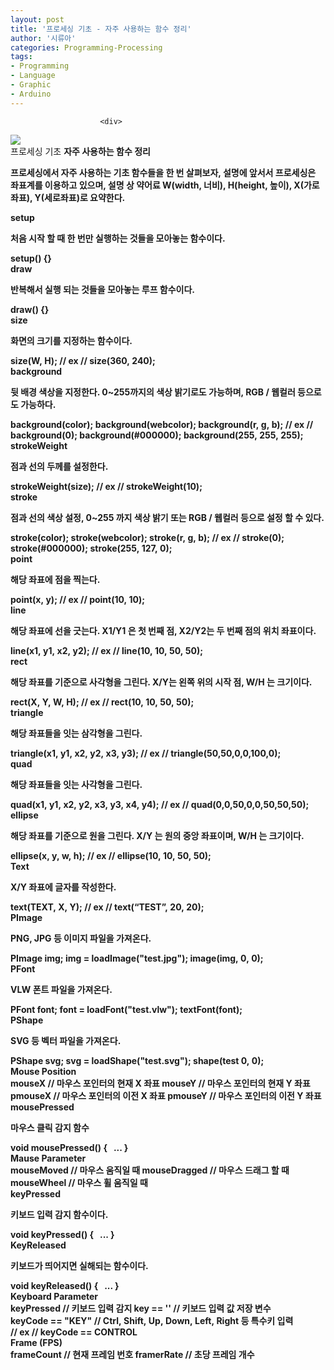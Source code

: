 ```yaml
---
layout: post
title: '프로세싱 기초 - 자주 사용하는 함수 정리'
author: '시류아'
categories: Programming-Processing
tags:
- Programming
- Language
- Graphic
- Arduino
---
```



<script> location.href='https://cafe.naver.com/develoid/776086' ; </script>


















						<div>
 <div>
  <img src="https://dthumb-phinf.pstatic.net/?src=%22http%3A%2F%2Fblogfiles.naver.net%2FMjAxNzAxMjRfNjcg%2FMDAxNDg1MjM5MjcyMDkx.8NnpKR1RW-0S80KQ5RC8lxzmjT-JsDzgAcB75gSqPmYg.lHEv9th1bjFk-cMvrZ_7J-jbTdRmxf_zHDdpQ7I3i4Qg.PNG.searphiel9%2Fprocessing_logo.png%22&amp;type=cafe_wa740">
 </div>
</div>
<div>
 <div>
  <div>
   프로세싱 기초
   <b>자주 사용하는 함수 정리
  </div>
 </div>
</div>
<div>
 <p>프로세싱에서 자주 사용하는 기초 함수들을 한 번 살펴보자, 설명에 앞서서 프로세싱은 좌표계를 이용하고 있으며, 설명 상 약어료 W(width, 너비), H(height, 높이), X(가로좌표), Y(세로좌표)로 요약한다.</p>
</div>
<div>
 <div>
  <div></div>
 </div>
</div>
<div>
 <div>
  <div>
   setup
  </div>
 </div>
</div>
<div>
 <p>처음&nbsp;시작&nbsp;할&nbsp;때&nbsp;한&nbsp;번만&nbsp;실행하는&nbsp;것들을 모아놓는 함수이다.</p>
</div>
<div>
 <div>
  <div>
   setup()&nbsp;{}
  </div>
 </div>
</div>
<div>
 <div>
  <div>
    draw
  </div>
 </div>
</div>
<div>
 <p>반복해서 실행 되는 것들을 모아놓는 루프 함수이다.</p>
</div>
<div>
 <div>
  <div>
   draw()&nbsp;{}
  </div>
 </div>
</div>
<div>
 <div>
  <div>
   size
  </div>
 </div>
</div>
<div>
 <p>화면의 크기를 지정하는 함수이다.</p>
</div>
<div>
 <div>
  <div>
   size(W,&nbsp;H);
   <b>
   <b>//&nbsp;ex&nbsp;//
   <b>size(360,&nbsp;240);
  </div>
 </div>
</div>
<div>
 <div>
  <div></div>
 </div>
</div>
<div>
 <div>
  <div>
   background
  </div>
 </div>
</div>
<div>
 <p>뒷 배경 색상을 지정한다. 0~255까지의 색상 밝기로도 가능하며, RGB / 웹컬러 등으로도 가능하다.</p>
</div>
<div>
 <div>
  <div>
   background(color);
   <b>background(webcolor);
   <b>background(r,&nbsp;g,&nbsp;b);
   <b>
   <b>//&nbsp;ex&nbsp;//
   <b>background(0);
   <b>background(#000000);
   <b>background(255,&nbsp;255,&nbsp;255);
  </div>
 </div>
</div>
<div>
 <div>
  <div>
   strokeWeight
  </div>
 </div>
</div>
<div>
 <p>점과 선의 두께를 설정한다.</p>
</div>
<div>
 <div>
  <div>
   strokeWeight(size);
   <b>
   <b>//&nbsp;ex&nbsp;//
   <b>strokeWeight(10);
  </div>
 </div>
</div>
<div>
 <div>
  <div>
   stroke
  </div>
 </div>
</div>
<div>
 <p>점과 선의 색상 설정, 0~255 까지 색상 밝기 또는 RGB / 웹컬러 등으로 설정 할 수 있다.</p>
</div>
<div>
 <div>
  <div>
   stroke(color);
   <b>stroke(webcolor);
   <b>stroke(r,&nbsp;g,&nbsp;b);
   <b>
   <b>//&nbsp;ex&nbsp;//
   <b>stroke(0);
   <b>stroke(#000000);
   <b>stroke(255,&nbsp;127,&nbsp;0);
  </div>
 </div>
</div>
<div>
 <div>
  <div></div>
 </div>
</div>
<div>
 <div>
  <div>
   point
  </div>
 </div>
</div>
<div>
 <p>해당 좌표에 점을 찍는다.</p>
</div>
<div>
 <div>
  <div>
   point(x,&nbsp;y);
   <b>
   <b>//&nbsp;ex&nbsp;//
   <b>point(10,&nbsp;10);
  </div>
 </div>
</div>
<div>
 <div>
  <div>
   line
  </div>
 </div>
</div>
<div>
 <p>해당 좌표에 선을 긋는다. X1/Y1 은 첫 번째 점, X2/Y2는 두 번째 점의 위치 좌표이다.</p>
</div>
<div>
 <div>
  <div>
   line(x1,&nbsp;y1,&nbsp;x2,&nbsp;y2);
   <b>
   <b>//&nbsp;ex&nbsp;//
   <b>line(10,&nbsp;10,&nbsp;50,&nbsp;50);
  </div>
 </div>
</div>
<div>
 <div>
  <div>
   rect
  </div>
 </div>
</div>
<div>
 <p>해당 좌표를 기준으로 사각형을 그린다. X/Y는 왼쪽 위의 시작 점, W/H 는 크기이다.</p>
</div>
<div>
 <div>
  <div>
   rect(X,&nbsp;Y,&nbsp;W,&nbsp;H);
   <b>
   <b>//&nbsp;ex&nbsp;//
   <b>rect(10,&nbsp;10,&nbsp;50,&nbsp;50);
  </div>
 </div>
</div>
<div>
 <div>
  <div>
   triangle
  </div>
 </div>
</div>
<div>
 <p>해당 좌표들을 잇는 삼각형을 그린다.</p>
</div>
<div>
 <div>
  <div>
   triangle(x1,&nbsp;y1,&nbsp;x2,&nbsp;y2,&nbsp;x3,&nbsp;y3);
   <b>
   <b>//&nbsp;ex&nbsp;//
   <b>triangle(50,50,0,0,100,0);
  </div>
 </div>
</div>
<div>
 <div>
  <div>
   quad
  </div>
 </div>
</div>
<div>
 <p>해당 좌표들을 잇는 사각형을 그린다.</p>
</div>
<div>
 <div>
  <div>
   quad(x1,&nbsp;y1,&nbsp;x2,&nbsp;y2,&nbsp;x3,&nbsp;y3,&nbsp;x4,&nbsp;y4);
   <b>
   <b>//&nbsp;ex&nbsp;//
   <b>quad(0,0,50,0,0,50,50,50);
  </div>
 </div>
</div>
<div>
 <div>
  <div>
   ellipse
  </div>
 </div>
</div>
<div>
 <p>해당 좌표를 기준으로 원을 그린다. X/Y 는 원의 중앙 좌표이며, W/H 는 크기이다.</p>
</div>
<div>
 <div>
  <div>
   ellipse(x,&nbsp;y,&nbsp;w,&nbsp;h);
   <b>
   <b>//&nbsp;ex&nbsp;//
   <b>ellipse(10,&nbsp;10,&nbsp;50,&nbsp;50);
  </div>
 </div>
</div>
<div>
 <div>
  <div>
   Text
  </div>
 </div>
</div>
<div>
 <p>X/Y 좌표에 글자를 작성한다.</p>
</div>
<div>
 <div>
  <div>
   text(TEXT,&nbsp;X,&nbsp;Y);
   <b>
   <b>//&nbsp;ex&nbsp;//
   <b>text(“TEST”,&nbsp;20,&nbsp;20);
  </div>
 </div>
</div>
<div>
 <div>
  <div></div>
 </div>
</div>
<div>
 <div>
  <div>
   PImage
  </div>
 </div>
</div>
<div>
 <p>PNG, JPG 등 이미지 파일을 가져온다.</p>
</div>
<div>
 <div>
  <div>
   PImage&nbsp;img;
   <b>img&nbsp;=&nbsp;loadImage("test.jpg");
   <b>image(img,&nbsp;0,&nbsp;0);
  </div>
 </div>
</div>
<div>
 <div>
  <div>
   PFont
  </div>
 </div>
</div>
<div>
 <p>VLW 폰트 파일을 가져온다.</p>
</div>
<div>
 <div>
  <div>
   PFont&nbsp;font;
   <b>font&nbsp;=&nbsp;loadFont("test.vlw");
   <b>textFont(font);
  </div>
 </div>
</div>
<div>
 <div>
  <div>
   PShape
  </div>
 </div>
</div>
<div>
 <p>SVG 등 벡터 파일을 가져온다.</p>
</div>
<div>
 <div>
  <div>
   PShape&nbsp;svg;
   <b>svg&nbsp;=&nbsp;loadShape("test.svg");
   <b>shape(test&nbsp;0,&nbsp;0);
  </div>
 </div>
</div>
<div>
 <div>
  <div></div>
 </div>
</div>
<div>
 <div>
  <div>
   Mouse Position
  </div>
 </div>
</div>
<div>
 <div>
  <div>
   mouseX&nbsp;//&nbsp;마우스&nbsp;포인터의&nbsp;현재&nbsp;X&nbsp;좌표
   <b>mouseY&nbsp;//&nbsp;마우스&nbsp;포인터의&nbsp;현재&nbsp;Y&nbsp;좌표
   <b>pmouseX&nbsp;//&nbsp;마우스&nbsp;포인터의&nbsp;이전&nbsp;X&nbsp;좌표
   <b>pmouseY&nbsp;//&nbsp;마우스&nbsp;포인터의&nbsp;이전&nbsp;Y&nbsp;좌표
  </div>
 </div>
</div>
<div>
 <div>
  <div>
   mousePressed
  </div>
 </div>
</div>
<div>
 <p>마우스 클릭 감지 함수</p>
</div>
<div>
 <div>
  <div>
   void&nbsp;mousePressed()&nbsp;{
   <b>&nbsp;&nbsp;...
   <b>}
  </div>
 </div>
</div>
<div>
 <div>
  <div>
   Mause Parameter
  </div>
 </div>
</div>
<div>
 <div>
  <div>
   mouseMoved&nbsp;//&nbsp;마우스&nbsp;움직일&nbsp;때
   <b>mouseDragged&nbsp;//&nbsp;마우스&nbsp;드래그&nbsp;할&nbsp;때
   <b>mouseWheel&nbsp;//&nbsp;마우스&nbsp;휠&nbsp;움직일&nbsp;때
  </div>
 </div>
</div>
<div>
 <div>
  <div></div>
 </div>
</div>
<div>
 <div>
  <div>
   keyPressed
  </div>
 </div>
</div>
<div>
 <p>키보드 입력 감지 함수이다.</p>
</div>
<div>
 <div>
  <div>
   void&nbsp;keyPressed()&nbsp;{
   <b>&nbsp;&nbsp;...
   <b>}
  </div>
 </div>
</div>
<div>
 <div>
  <div>
   KeyReleased
  </div>
 </div>
</div>
<div>
 <p>키보드가 띄어지면 실해되는 함수이다.</p>
</div>
<div>
 <div>
  <div>
   void&nbsp;keyReleased()&nbsp;{
   <b>&nbsp;&nbsp;...
   <b>}
  </div>
 </div>
</div>
<div>
 <div>
  <div>
   Keyboard Parameter
  </div>
 </div>
</div>
<div>
 <div>
  <div>
   keyPressed&nbsp;//&nbsp;키보드&nbsp;입력&nbsp;감지
   <b>key&nbsp;==&nbsp;''&nbsp;//&nbsp;키보드&nbsp;입력&nbsp;값&nbsp;저장&nbsp;변수
   <b>keyCode&nbsp;==&nbsp;"KEY"&nbsp;//&nbsp;Ctrl,&nbsp;Shift,&nbsp;Up,&nbsp;Down,&nbsp;Left,&nbsp;Right&nbsp;등&nbsp;특수키&nbsp;입력
   <b>//&nbsp;ex&nbsp;//&nbsp;keyCode&nbsp;==&nbsp;CONTROL
  </div>
 </div>
</div>
<div>
 <div>
  <div></div>
 </div>
</div>
<div>
 <div>
  <div>
   Frame (FPS)
  </div>
 </div>
</div>
<div>
 <div>
  <div>
   frameCount&nbsp;//&nbsp;현재&nbsp;프레임&nbsp;번호
   <b>framerRate&nbsp;//&nbsp;초당&nbsp;프레임&nbsp;개수
  </div>
 </div>
</div>
<div>
 <p></p>
</div>
